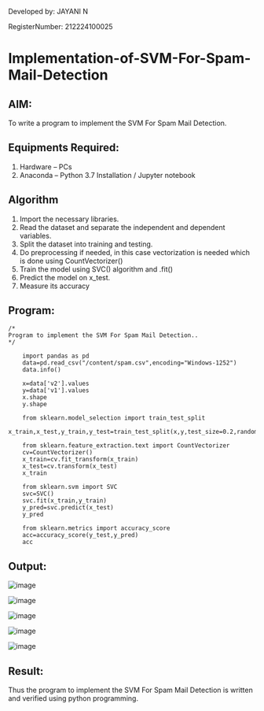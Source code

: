 Developed by: JAYANI N

RegisterNumber:  212224100025


# Implementation-of-SVM-For-Spam-Mail-Detection

## AIM:
To write a program to implement the SVM For Spam Mail Detection.

## Equipments Required:
1. Hardware – PCs
2. Anaconda – Python 3.7 Installation / Jupyter notebook

## Algorithm
1. Import the necessary libraries.
2. Read the dataset and separate the independent and dependent variables.
3. Split the dataset into training and testing.
4. Do preprocessing if needed, in this case vectorization is needed which is done using CountVectorizer()
5. Train the model using SVC() algorithm and .fit()
6. Predict the model on x_test.
7. Measure its accuracy

## Program:
```
/*
Program to implement the SVM For Spam Mail Detection..
*/
```
        import pandas as pd
        data=pd.read_csv("/content/spam.csv",encoding="Windows-1252")
        data.info()
        
        x=data['v2'].values
        y=data['v1'].values
        x.shape
        y.shape
        
        from sklearn.model_selection import train_test_split
        x_train,x_test,y_train,y_test=train_test_split(x,y,test_size=0.2,random_state=2)
        
        from sklearn.feature_extraction.text import CountVectorizer
        cv=CountVectorizer()
        x_train=cv.fit_transform(x_train)
        x_test=cv.transform(x_test)
        x_train
        
        from sklearn.svm import SVC
        svc=SVC()
        svc.fit(x_train,y_train)
        y_pred=svc.predict(x_test)
        y_pred
        
        from sklearn.metrics import accuracy_score
        acc=accuracy_score(y_test,y_pred)
        acc


## Output:

![image](https://github.com/user-attachments/assets/da91d5b4-7730-475f-951d-007b18f2caae)

![image](https://github.com/user-attachments/assets/f74e8eee-e269-4021-a79f-38e4096e7292)

![image](https://github.com/user-attachments/assets/43520eff-4998-4f91-8b6c-9aa27c34c842)

![image](https://github.com/user-attachments/assets/b7675b9a-fc39-48d5-9690-7f2689097140)

![image](https://github.com/user-attachments/assets/671071e8-1e03-4965-9d71-a7c9b8faeee3)



## Result:
Thus the program to implement the SVM For Spam Mail Detection is written and verified using python programming.
